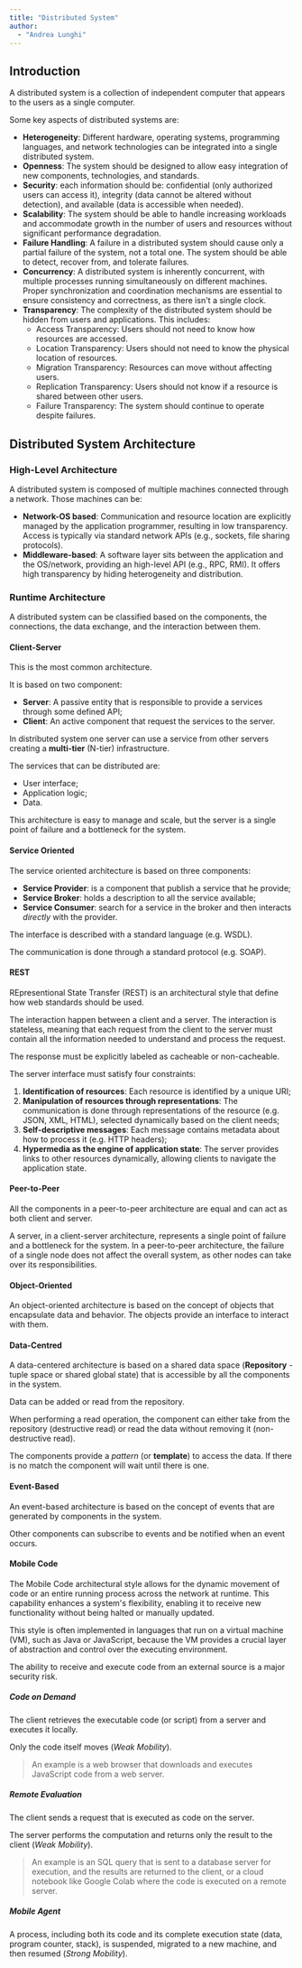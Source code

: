 ```yaml
---
title: "Distributed System"
author:
  - "Andrea Lunghi"
---
```


## Introduction

A distributed system is a collection of independent computer that appears to the users as a single computer.

Some key aspects of distributed systems are:

- **Heterogeneity**: Different hardware, operating systems, programming languages, and network technologies can be integrated into a single distributed system.
- **Openness**: The system should be designed to allow easy integration of new components, technologies, and standards.
- **Security**: each information should be: confidential (only authorized users can access it), integrity (data cannot be altered without detection), and available (data is accessible when needed).
- **Scalability**: The system should be able to handle increasing workloads and accommodate growth in the number of users and resources without significant performance degradation.
- **Failure Handling**: A failure in a distributed system should cause only a partial failure of the system, not a total one. The system should be able to detect, recover from, and tolerate failures.
- **Concurrency**: A distributed system is inherently concurrent, with multiple processes running simultaneously on different machines. Proper synchronization and coordination mechanisms are essential to ensure consistency and correctness, as there isn't a single clock.
- **Transparency**: The complexity of the distributed system should be hidden from users and applications. This includes:
  - Access Transparency: Users should not need to know how resources are accessed.
  - Location Transparency: Users should not need to know the physical location of resources.
  - Migration Transparency: Resources can move without affecting users.
  - Replication Transparency: Users should not know if a resource is shared between other users.
  - Failure Transparency: The system should continue to operate despite failures.

## Distributed System Architecture

### High-Level Architecture

A distributed system is composed of multiple machines connected through a network. Those machines can be:

- **Network-OS based**: Communication and resource location are explicitly managed by the application programmer, resulting in low transparency. Access is typically via standard network APIs (e.g., sockets, file sharing protocols).
- **Middleware-based**: A software layer sits between the application and the OS/network, providing an high-level API (e.g., RPC, RMI). It offers high transparency by hiding heterogeneity and distribution.

### Runtime Architecture

A distributed system can be classified based on the components, the connections, the data exchange, and the interaction between them.

#### Client-Server

This is the most common architecture.

It is based on two component:

- **Server**: A passive entity that is responsible to provide a services through some defined API;
- **Client**: An active component that request the services to the server.

In distributed system one server can use a service from other servers creating a **multi-tier** (N-tier) infrastructure.

The services that can be distributed are:

- User interface;
- Application logic;
- Data.

This architecture is easy to manage and scale, but the server is a single point of failure and a bottleneck for the system.

#### Service Oriented

The service oriented architecture is based on three components:

- **Service Provider**: is a component that publish a service that he provide;
- **Service Broker**: holds a description to all the service available;
- **Service Consumer**: search for a service in the broker and then interacts _directly_ with the provider.

The interface is described with a standard language (e.g. WSDL).

The communication is done through a standard protocol (e.g. SOAP).

#### REST

REpresentional State Transfer (REST) is an architectural style that define how web standards should be used.

The interaction happen between a client and a server. The interaction is stateless, meaning that each request from the client to the server must contain all the information needed to understand and process the request.

The response must be explicitly labeled as cacheable or non-cacheable.

The server interface must satisfy four constraints:

1. **Identification of resources**: Each resource is identified by a unique URI;
2. **Manipulation of resources through representations**: The communication is done through representations of the resource (e.g. JSON, XML, HTML), selected dynamically based on the client needs;
3. **Self-descriptive messages**: Each message contains metadata about how to process it (e.g. HTTP headers);
4. **Hypermedia as the engine of application state**: The server provides links to other resources dynamically, allowing clients to navigate the application state.

#### Peer-to-Peer

All the components in a peer-to-peer architecture are equal and can act as both client and server.

A server, in a client-server architecture, represents a single point of failure and a bottleneck for the system. In a peer-to-peer architecture, the failure of a single node does not affect the overall system, as other nodes can take over its responsibilities.

#### Object-Oriented

An object-oriented architecture is based on the concept of objects that encapsulate data and behavior. The objects provide an interface to interact with them.

#### Data-Centred

A data-centered architecture is based on a shared data space (**Repository** - tuple space or shared global state) that is accessible by all the components in the system.

Data can be added or read from the repository.

When performing a read operation, the component can either take from the repository (destructive read) or read the data without removing it (non-destructive read).

The components provide a _pattern_ (or **template**) to access the data. If there is no match the component will wait until there is one.

#### Event-Based

An event-based architecture is based on the concept of events that are generated by components in the system.

Other components can subscribe to events and be notified when an event occurs.

#### Mobile Code

The Mobile Code architectural style allows for the dynamic movement of code or an entire running process across the network at runtime. This capability enhances a system's flexibility, enabling it to receive new functionality without being halted or manually updated.

This style is often implemented in languages that run on a virtual machine (VM), such as Java or JavaScript, because the VM provides a crucial layer of abstraction and control over the executing environment.

The ability to receive and execute code from an external source is a major security risk.

##### Code on Demand

The client retrieves the executable code (or script) from a server and executes it locally.

Only the code itself moves (_Weak Mobility_).

> An example is a web browser that downloads and executes JavaScript code from a web server.

##### Remote Evaluation

The client sends a request that is executed as code on the server.

The server performs the computation and returns only the result to the client (_Weak Mobility_).

> An example is an SQL query that is sent to a database server for execution, and the results are returned to the client, or a cloud notebook like Google Colab where the code is executed on a remote server.

##### Mobile Agent

A process, including both its code and its complete execution state (data, program counter, stack), is suspended, migrated to a new machine, and then resumed (_Strong Mobility_).
